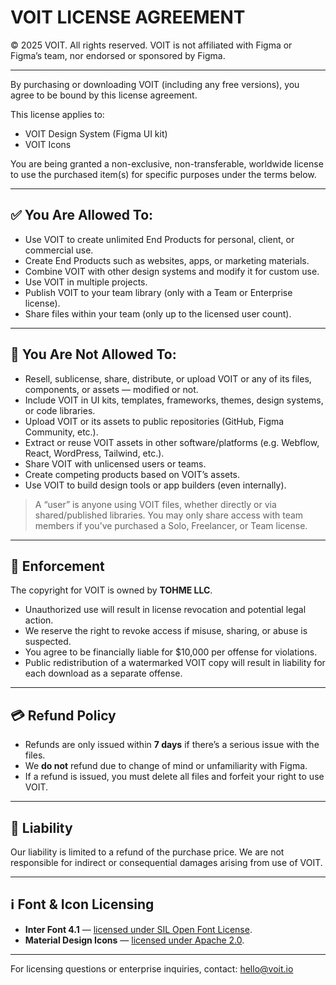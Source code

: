 # VOIT LICENSE AGREEMENT

© 2025 VOIT. All rights reserved. VOIT is not affiliated with Figma or Figma’s team, nor endorsed or sponsored by Figma.

---

By purchasing or downloading VOIT (including any free versions), you agree to be bound by this license agreement.

This license applies to:
- VOIT Design System (Figma UI kit)
- VOIT Icons

You are being granted a non-exclusive, non-transferable, worldwide license to use the purchased item(s) for specific purposes under the terms below.

---

## ✅ You Are Allowed To:
- Use VOIT to create unlimited End Products for personal, client, or commercial use.
- Create End Products such as websites, apps, or marketing materials.
- Combine VOIT with other design systems and modify it for custom use.
- Use VOIT in multiple projects.
- Publish VOIT to your team library (only with a Team or Enterprise license).
- Share files within your team (only up to the licensed user count).

---

## 🚫 You Are Not Allowed To:
- Resell, sublicense, share, distribute, or upload VOIT or any of its files, components, or assets — modified or not.
- Include VOIT in UI kits, templates, frameworks, themes, design systems, or code libraries.
- Upload VOIT or its assets to public repositories (GitHub, Figma Community, etc.).
- Extract or reuse VOIT assets in other software/platforms (e.g. Webflow, React, WordPress, Tailwind, etc.).
- Share VOIT with unlicensed users or teams.
- Create competing products based on VOIT’s assets.
- Use VOIT to build design tools or app builders (even internally).

> A “user” is anyone using VOIT files, whether directly or via shared/published libraries. You may only share access with team members if you’ve purchased a Solo, Freelancer, or Team license.

---

## 📄 Enforcement
The copyright for VOIT is owned by **TOHME LLC**.

- Unauthorized use will result in license revocation and potential legal action.
- We reserve the right to revoke access if misuse, sharing, or abuse is suspected.
- You agree to be financially liable for $10,000 per offense for violations.
- Public redistribution of a watermarked VOIT copy will result in liability for each download as a separate offense.

---

## 💳 Refund Policy
- Refunds are only issued within **7 days** if there’s a serious issue with the files.
- We **do not** refund due to change of mind or unfamiliarity with Figma.
- If a refund is issued, you must delete all files and forfeit your right to use VOIT.

---

## 🔐 Liability
Our liability is limited to a refund of the purchase price. We are not responsible for indirect or consequential damages arising from use of VOIT.

---

## ℹ️ Font & Icon Licensing
- **Inter Font 4.1** — [licensed under SIL Open Font License](https://github.com/rsms/inter).
- **Material Design Icons** — [licensed under Apache 2.0](https://github.com/google/material-design-icons/blob/master/LICENSE).

---

For licensing questions or enterprise inquiries, contact: [hello@voit.io](mailto:hello@voit.io)
